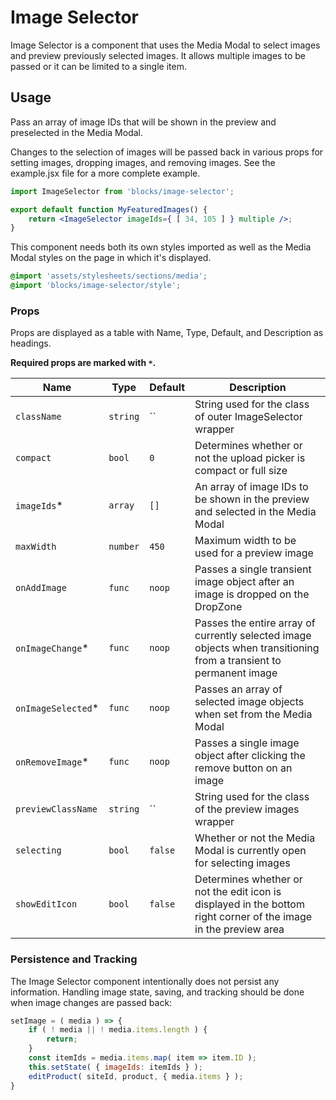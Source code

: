 # Image Selector

Image Selector is a component that uses the Media Modal to select images and preview previously selected images. It allows multiple images to be passed or it can be limited to a single item.

## Usage

Pass an array of image IDs that will be shown in the preview and preselected in the Media Modal.

Changes to the selection of images will be passed back in various props for setting images, dropping images, and removing images. See the example.jsx file for a more complete example.

```jsx
import ImageSelector from 'blocks/image-selector';

export default function MyFeaturedImages() {
	return <ImageSelector imageIds={ [ 34, 105 ] } multiple />;
}
```

This component needs both its own styles imported as well as the Media Modal styles on the page in which it's displayed.

```scss
@import 'assets/stylesheets/sections/media';
@import 'blocks/image-selector/style';
```

### Props

Props are displayed as a table with Name, Type, Default, and Description as headings.

**Required props are marked with `*`.**

| Name                | Type     | Default | Description                                                                                                        |
| ------------------- | -------- | ------- | ------------------------------------------------------------------------------------------------------------------ |
| `className`         | `string` | ``      | String used for the class of outer ImageSelector wrapper                                                           |
| `compact`           | `bool`   | `0`     | Determines whether or not the upload picker is compact or full size                                                |
| `imageIds`\*        | `array`  | `[]`    | An array of image IDs to be shown in the preview and selected in the Media Modal                                   |
| `maxWidth`          | `number` | `450`   | Maximum width to be used for a preview image                                                                       |
| `onAddImage`        | `func`   | `noop`  | Passes a single transient image object after an image is dropped on the DropZone                                   |
| `onImageChange`\*   | `func`   | `noop`  | Passes the entire array of currently selected image objects when transitioning from a transient to permanent image |
| `onImageSelected`\* | `func`   | `noop`  | Passes an array of selected image objects when set from the Media Modal                                            |
| `onRemoveImage`\*   | `func`   | `noop`  | Passes a single image object after clicking the remove button on an image                                          |
| `previewClassName`  | `string` | ``      | String used for the class of the preview images wrapper                                                            |
| `selecting`         | `bool`   | `false` | Whether or not the Media Modal is currently open for selecting images                                              |
| `showEditIcon`      | `bool`   | `false` | Determines whether or not the edit icon is displayed in the bottom right corner of the image in the preview area   |

### Persistence and Tracking

The Image Selector component intentionally does not persist any information. Handling image state, saving, and tracking should be done when image changes are passed back:

```jsx
setImage = ( media ) => {
	if ( ! media || ! media.items.length ) {
		return;
	}
	const itemIds = media.items.map( item => item.ID );
	this.setState( { imageIds: itemIds } );
	editProduct( siteId, product, { media.items } );
}
```
